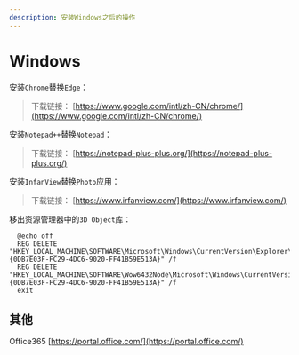 ```yaml
---
description: 安装Windows之后的操作
---
```


# Windows

安装`Chrome`替换`Edge`：

> 下载链接： [https://www.google.com/intl/zh-CN/chrome/](https://www.google.com/intl/zh-CN/chrome/)

安装`Notepad++`替换`Notepad`：

> 下载链接： [https://notepad-plus-plus.org/](https://notepad-plus-plus.org/)

安装`InfanView`替换`Photo`应用：

> 下载链接： [https://www.irfanview.com/](https://www.irfanview.com/)

移出资源管理器中的`3D Object`库：

```text
  @echo off
  REG DELETE "HKEY_LOCAL_MACHINE\SOFTWARE\Microsoft\Windows\CurrentVersion\Explorer\MyComputer\NameSpace\{0DB7E03F-FC29-4DC6-9020-FF41B59E513A}" /f
  REG DELETE "HKEY_LOCAL_MACHINE\SOFTWARE\Wow6432Node\Microsoft\Windows\CurrentVersion\Explorer\MyComputer\NameSpace\{0DB7E03F-FC29-4DC6-9020-FF41B59E513A}" /f
  exit
```

## 其他

Office365 [https://portal.office.com/](https://portal.office.com/)

